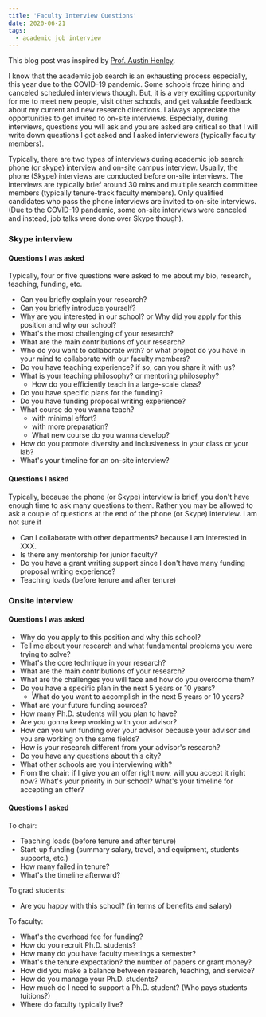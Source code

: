 ```yaml
---
title: 'Faculty Interview Questions'
date: 2020-06-21
tags:
  - academic job interview
---
```

This blog post was inspired by [Prof. Austin Henley](http://web.eecs.utk.edu/~azh/blog/facultyinterviewquestions.html).

I know that the academic job search is an exhausting process especially, this year due to the COVID-19 pandemic. Some schools froze hiring and canceled scheduled interviews though. But, it is a very exciting opportunity for me to meet new people, visit other schools, and get valuable feedback about my current and new research directions. I always appreciate the opportunities to get invited to on-site interviews. Especially, during interviews, questions you will ask and you are asked are critical so that I will write down questions I got asked and I asked interviewers (typically faculty members).

Typically, there are two types of interviews during academic job search: phone (or skype) interview and on-site campus interview. Usually, the phone (Skype) interviews are conducted before on-site interviews. The interviews are typically brief around 30 mins and multiple search committee members (typically tenure-track faculty members). Only qualified candidates who pass the phone interviews are invited to on-site interviews. (Due to the COVID-19 pandemic, some on-site interviews were canceled and instead, job talks were done over Skype though).

### Skype interview
#### Questions I was asked
Typically, four or five questions were asked to me about my bio, research, teaching, funding, etc.
- Can you briefly explain your research?
- Can you briefly introduce yourself?
- Why are you interested in our school? or Why did you apply for this position and why our school?
- What's the most challenging of your research?
- What are the main contributions of your research?
- Who do you want to collaborate with? or what project do you have in your mind to collaborate with our faculty members?
- Do you have teaching experience? if so, can you share it with us?
- What is your teaching philosophy? or mentoring philosophy?
  - How do you efficiently teach in a large-scale class?
- Do you have specific plans for the funding?
- Do you have funding proposal writing experience?
- What course do you wanna teach?
  - with minimal effort?
  - with more preparation?
  - What new course do you wanna develop?
- How do you promote diversity and inclusiveness in your class or your lab?
- What's your timeline for an on-site interview?

#### Questions I asked
Typically, because the phone (or Skype) interview is brief, you don't have enough time to ask many questions to them. Rather you may be allowed to ask a couple of questions at the end of the phone (or Skype) interview. I am not sure if
- Can I collaborate with other departments? because I am interested in XXX.
- Is there any mentorship for junior faculty?
- Do you have a grant writing support since I don't have many funding proposal writing experience?
- Teaching loads (before tenure and after tenure)

### Onsite interview
#### Questions I was asked
- Why do you apply to this position and why this school?
- Tell me about your research and what fundamental problems you were trying to solve?
- What's the core technique in your research?
- What are the main contributions of your research?
- What are the challenges you will face and how do you overcome them?
- Do you have a specific plan in the next 5 years or 10 years?
  - What do you want to accomplish in the next 5 years or 10 years?
- What are your future funding sources?
- How many Ph.D. students will you plan to have?
- Are you gonna keep working with your advisor?
- How can you win funding over your advisor because your advisor and you are working on the same fields?
- How is your research different from your advisor's research?
- Do you have any questions about this city?
- What other schools are you interviewing with?
- From the chair: if I give you an offer right now, will you accept it right now? What's your priority in our school? What's your timeline for accepting an offer?

#### Questions I asked
To chair:
- Teaching loads (before tenure and after tenure)
- Start-up funding (summary salary, travel, and equipment, students supports, etc.)
- How many failed in tenure?
- What's the timeline afterward?

To grad students:
- Are you happy with this school? (in terms of benefits and salary)

To faculty:
- What's the overhead fee for funding?
- How do you recruit Ph.D. students?
- How many do you have faculty meetings a semester?
- What's the tenure expectation? the number of papers or grant money?
- How did you make a balance between research, teaching, and service?
- How do you manage your Ph.D. students?
- How much do I need to support a Ph.D. student? (Who pays students tuitions?)
- Where do faculty typically live?

